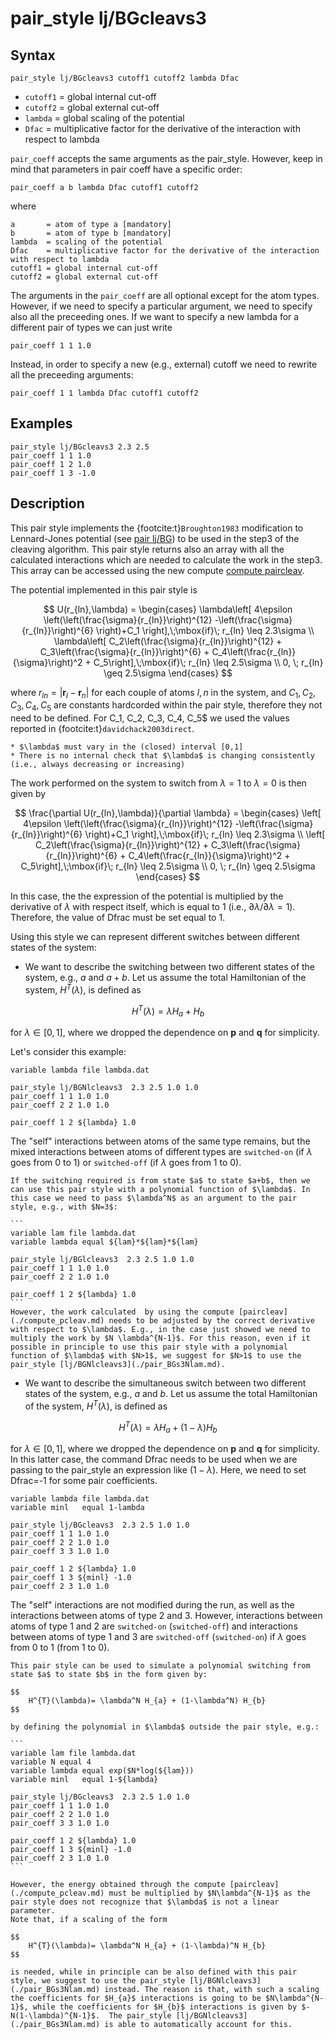 # pair_style lj/BGcleavs3

## Syntax

```text
pair_style lj/BGcleavs3 cutoff1 cutoff2 lambda Dfac
```

* `cutoff1` = global internal cut-off
* `cutoff2` = global external cut-off
* `lambda`  = global scaling of the potential
* `Dfac`    = multiplicative factor for the derivative of the interaction with respect to lambda 

`pair_coeff` accepts the same arguments as the pair_style. However, keep in mind that parameters in pair coeff have a specific order:

```text
pair_coeff a b lambda Dfac cutoff1 cutoff2
```

where

```text
a       = atom of type a [mandatory]
b       = atom of type b [mandatory]
lambda  = scaling of the potential
Dfac    = multiplicative factor for the derivative of the interaction with respect to lambda     
cutoff1 = global internal cut-off
cutoff2 = global external cut-off
```

The arguments in the `pair_coeff` are all optional except for the atom types. However, if we need to specify a particular argument, we need to specify also all the preceeding ones. 
If we want to specify a new lambda for a different pair of types we can just write

```
pair_coeff 1 1 1.0
```

Instead, in order to specify a new (e.g., external) cutoff we need to rewrite all the preceeding arguments:

```
pair_coeff 1 1 lambda Dfac cutoff1 cutoff2
```

## Examples

```
pair_style lj/BGcleavs3 2.3 2.5 
pair_coeff 1 1 1.0
pair_coeff 1 2 1.0
pair_coeff 1 3 -1.0
```

## Description

This pair style implements the {footcite:t}`Broughton1983` modification to Lennard-Jones potential  (see [pair lj/BG](pairBG.md)) to be used in the step3 of the cleaving algorithm. This pair style returns also an array with all the calculated interactions which are needed to calculate the work in the step3. This array can be accessed using the new compute [compute paircleav](compute_pcleav.md). 


The potential implemented in this pair style is 

$$
	U(r_{ln},\lambda) =
		\begin{cases}
			\lambda\left[ 4\epsilon \left(\left(\frac{\sigma}{r_{ln}}\right)^{12} -\left(\frac{\sigma}{r_{ln}}\right)^{6}  \right)+C_1 \right],\;\mbox{if}\; r_{ln} \leq 2.3\sigma \\
			\lambda\left[ C_2\left(\frac{\sigma}{r_{ln}}\right)^{12} + C_3\left(\frac{\sigma}{r_{ln}}\right)^{6} + C_4\left(\frac{r_{ln}}{\sigma}\right)^2 + C_5\right],\;\mbox{if}\; r_{ln} \leq 2.5\sigma \\
				0, 		\; r_{ln} \geq 2.5\sigma		
		\end{cases}
$$

where $r_{ln}=|\mathbf{r}_l-\mathbf{r}_n|$ for each couple of atoms $l,n$ in the system, and $C_1, C_2, C_3, C_4, C_5$ are constants hardcorded within the pair style, therefore they not need to be defined. For C_1, C_2, C_3, C_4, C_5$ we used the values reported in {footcite:t}`davidchack2003direct`. 

````{note}
* $\lambda$ must vary in the (closed) interval [0,1]
* There is no internal check that $\lambda$ is changing consistently (i.e., always decreasing or increasing)
````
   
The work performed on the system to switch from $\lambda=1$ to $\lambda=0$ is then given by

$$
	\frac{\partial U(r_{ln},\lambda)}{\partial \lambda} =
		\begin{cases}
			\left[ 4\epsilon \left(\left(\frac{\sigma}{r_{ln}}\right)^{12} -\left(\frac{\sigma}{r_{ln}}\right)^{6}  \right)+C_1 \right],\;\mbox{if}\; r_{ln} \leq 2.3\sigma \\
			\left[ C_2\left(\frac{\sigma}{r_{ln}}\right)^{12} + C_3\left(\frac{\sigma}{r_{ln}}\right)^{6} + C_4\left(\frac{r_{ln}}{\sigma}\right)^2 + C_5\right],\;\mbox{if}\; r_{ln} \leq 2.5\sigma \\
				0, 		\; r_{ln} \geq 2.5\sigma		
		\end{cases}
$$

In this case, the the expression of the potential is multiplied by the derivative of $\lambda$ with respect itself, which is equal to 1 (i.e., $\partial \lambda / \partial \lambda=1$). Therefore, the value of Dfrac must be set equal to 1.

Using this style we can represent different switches between different states of the system:

* We want to describe the switching between two different states of the system, e.g., $a$ and $a+b$. 
Let us assume the total Hamiltonian of the system, $H^{T}(\lambda)$, is defined as 

$$
	H^{T}(\lambda)= \lambda H_{a} + H_{b} 
$$  

for $\lambda \in [0,1]$, where we dropped the dependence on $\mathbf{p}$ and $\mathbf{q}$ for simplicity.

Let's consider this example:

```
variable lambda file lambda.dat

pair_style lj/BGNlcleavs3  2.3 2.5 1.0 1.0
pair_coeff 1 1 1.0 1.0
pair_coeff 2 2 1.0 1.0

pair_coeff 1 2 ${lambda} 1.0
```

The "self" interactions between atoms of the same type remains, but the mixed interactions between atoms of different types are `switched-on` (if $\lambda$ goes from 0 to 1) or `switched-off` (if $\lambda$ goes from 1 to 0).

````{note}
If the switching required is from state $a$ to state $a+b$, then we can use this pair style with a polynomial function of $\lambda$. In this case we need to pass $\lambda^N$ as an argument to the pair style, e.g., with $N=3$:

```
variable lam file lambda.dat
variable lambda equal ${lam}*${lam}*${lam}

pair_style lj/BGlcleavs3  2.3 2.5 1.0 1.0
pair_coeff 1 1 1.0 1.0
pair_coeff 2 2 1.0 1.0

pair_coeff 1 2 ${lambda} 1.0
```
However, the work calculated  by using the compute [paircleav](./compute_pcleav.md) needs to be adjusted by the correct derivative with respect to $\lambda$. E.g., in the case just showed we need to multiply the work by $N \lambda^{N-1}$. For this reason, even if it possible in principle to use this pair style with a polynomial function of $\lambda$ with $N>1$, we suggest for $N>1$ to use the pair_style [lj/BGNlcleavs3](./pair_BGs3Nlam.md). 
````

* We want to describe the simultaneous switch between two different states of the system, e.g., $a$ and $b$. 
Let us assume the total Hamiltonian of the system, $H^{T}(\lambda)$, is defined as 

$$
	H^{T}(\lambda)= \lambda H_{a} + (1-\lambda) H_{b} 
$$  

for $\lambda \in [0,1]$, where we dropped the dependence on $\mathbf{p}$ and $\mathbf{q}$ for simplicity.
In this latter case, the command Dfrac needs to be used when we are passing to the pair_style an expression like $(1-\lambda)$. Here, we need to set Dfrac=-1 for some pair coefficients.

```
variable lambda file lambda.dat
variable minl   equal 1-lambda

pair_style lj/BGcleavs3  2.3 2.5 1.0 1.0
pair_coeff 1 1 1.0 1.0
pair_coeff 2 2 1.0 1.0
pair_coeff 3 3 1.0 1.0

pair_coeff 1 2 ${lambda} 1.0
pair_coeff 1 3 ${minl} -1.0
pair_coeff 2 3 1.0 1.0
```

The "self" interactions are not modified during the run, as well as the interactions between atoms of type 2 and 3. However, interactions between atoms of type 1 and 2 are `switched-on` (`switched-off`) and interactions between atoms of type 1 and 3 are  `switched-off` (`switched-on`) if $\lambda$ goes from 0 to 1 (from 1 to 0).



````{warning}
This pair style can be used to simulate a polynomial switching from state $a$ to state $b$ in the form given by:

$$
	H^{T}(\lambda)= \lambda^N H_{a} + (1-\lambda^N) H_{b} 
$$  

by defining the polynomial in $\lambda$ outside the pair style, e.g.:

```
variable lam file lambda.dat
variable N equal 4
variable lambda equal exp($N*log(${lam}))
variable minl   equal 1-${lambda}

pair_style lj/BGcleavs3  2.3 2.5 1.0 1.0
pair_coeff 1 1 1.0 1.0
pair_coeff 2 2 1.0 1.0
pair_coeff 3 3 1.0 1.0

pair_coeff 1 2 ${lambda} 1.0
pair_coeff 1 3 ${minl} -1.0
pair_coeff 2 3 1.0 1.0
```

However, the energy obtained through the compute [paircleav](./compute_pcleav.md) must be multiplied by $N\lambda^{N-1}$ as the pair style does not recognize that $\lambda$ is not a linear parameter. 
Note that, if a scaling of the form 

$$
	H^{T}(\lambda)= \lambda^N H_{a} + (1-\lambda)^N H_{b} 
$$  

is needed, while in principle can be also defined with this pair style, we suggest to use the pair_style [lj/BGNlcleavs3](./pair_BGs3Nlam.md) instead. The reason is that, with such a scaling the coefficients for $H_{a}$ interactions is going to be $N\lambda^{N-1}$, while the coefficients for $H_{b}$ interactions is given by $-N(1-\lambda)^{N-1}$.  The pair_style [lj/BGNlcleavs3](./pair_BGs3Nlam.md) is able to automatically account for this.
````



```{footbibliography}

```
